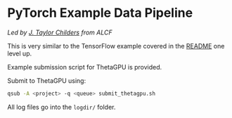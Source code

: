 # PyTorch Example Data Pipeline
*Led by [J. Taylor Childers](jchilders@anl.gov) from ALCF*

This is very similar to the TensorFlow example covered in the [README](../README.md) one level up.

Example submission script for ThetaGPU is provided.

Submit to ThetaGPU using:
```bash
qsub -A <project> -q <queue> submit_thetagpu.sh
```

All log files go into the `logdir/` folder.
